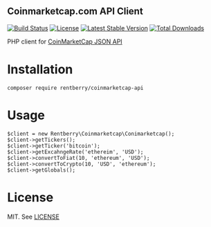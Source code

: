 Coinmarketcap.com API Client
---
[![Build Status](https://img.shields.io/travis/Rentberry/coinmarketcap-api-php.svg?style=flat-square)](https://travis-ci.org/Rentberry/coinmarketcap-api-php)
[![License](https://img.shields.io/packagist/l/rentberry/coinmarketcap-api.svg?style=flat-square)](https://packagist.org/packages/rentberry/coinmarketcap-api)
[![Latest Stable Version](https://img.shields.io/packagist/v/rentberry/coinmarketcap-api.svg?style=flat-square)](https://packagist.org/packages/rentberry/coinmarketcap-api)
[![Total Downloads](https://img.shields.io/packagist/dt/rentberry/coinmarketcap-api.svg?style=flat-square)](https://packagist.org/packages/rentberry/coinmarketcap-api)

PHP client for [CoinMarketCap JSON API](https://coinmarketcap.com/api/) 

# Installation
```
composer require rentberry/coinmarketcap-api
```

# Usage
```
$client = new Rentberry\Coinmarketcap\Conimarketcap();
$client->getTickers();
$client->getTicker('bitcoin');
$client->getExcahngeRate('ethereim', 'USD');
$client->convertToFiat(10, 'ethereum', 'USD');
$client->convertToCrypto(10, 'USD', 'ethereum');
$client->getGlobals();
```

# License
MIT. See [LICENSE](https://github.com/rentberry/coinmarketcap-api-php/blob/master/LICENSE)
